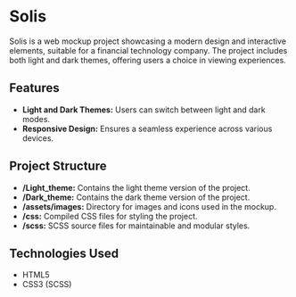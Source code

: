 # Solis

Solis is a web mockup project showcasing a modern design and interactive elements, suitable for a financial technology company. The project includes both light and dark themes, offering users a choice in viewing experiences.

## Features

- **Light and Dark Themes:** Users can switch between light and dark modes.
- **Responsive Design:** Ensures a seamless experience across various devices.

## Project Structure

- **/Light_theme:** Contains the light theme version of the project.
- **/Dark_theme:** Contains the dark theme version of the project.
- **/assets/images:** Directory for images and icons used in the mockup.
- **/css:** Compiled CSS files for styling the project.
- **/scss:** SCSS source files for maintainable and modular styles.

## Technologies Used

- HTML5
- CSS3 (SCSS)
